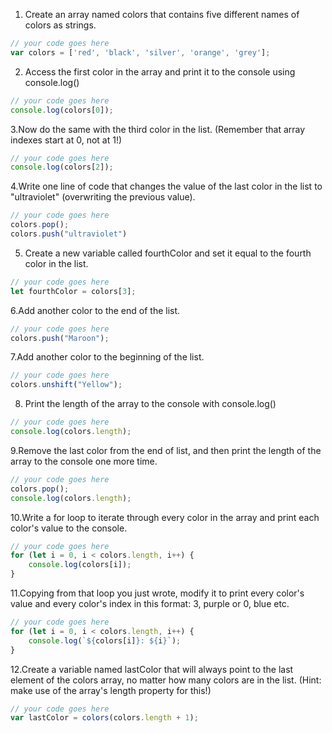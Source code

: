 1. Create an array named colors that contains five different names of colors as strings.

```js
// your code goes here
var colors = ['red', 'black', 'silver', 'orange', 'grey'];
```

2. Access the first color in the array and print it to the console using console.log()

```js
// your code goes here
console.log(colors[0]);
```

3.Now do the same with the third color in the list. (Remember that array indexes start at 0, not at 1!)

```js
// your code goes here
console.log(colors[2]);
```

4.Write one line of code that changes the value of the last color in the list to "ultraviolet" (overwriting the previous value).

```js
// your code goes here
colors.pop();
colors.push("ultraviolet")
```

5. Create a new variable called fourthColor and set it equal to the fourth color in the list.

```js
// your code goes here
let fourthColor = colors[3];
```

6.Add another color to the end of the list.

```js
// your code goes here
colors.push("Maroon");
```

7.Add another color to the beginning of the list.

```js
// your code goes here
colors.unshift("Yellow");
```

8. Print the length of the array to the console with console.log()

```js
// your code goes here
console.log(colors.length);
```

9.Remove the last color from the end of list, and then print the length of the array to the console one more time.

```js
// your code goes here
colors.pop();
console.log(colors.length);
```

10.Write a for loop to iterate through every color in the array and print each color's value to the console.

```js
// your code goes here
for (let i = 0, i < colors.length, i++) {
    console.log(colors[i]);
}
```

11.Copying from that loop you just wrote, modify it to print every color's value and every color's index in this format: 3, purple or 0, blue etc.

```js
// your code goes here
for (let i = 0, i < colors.length, i++) {
    console.log(`${colors[i]}: ${i}`);
}


```

12.Create a variable named lastColor that will always point to the last element of the colors array, no matter how many colors are in the list. (Hint: make use of the array's length property for this!)

```js
// your code goes here
var lastColor = colors(colors.length + 1);
```
